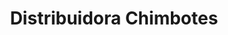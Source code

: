 ---
title: "Distribuidora Chimbotes"
url: /el-chalten/distribuidora-chimbotes/
shop: supermercado
---